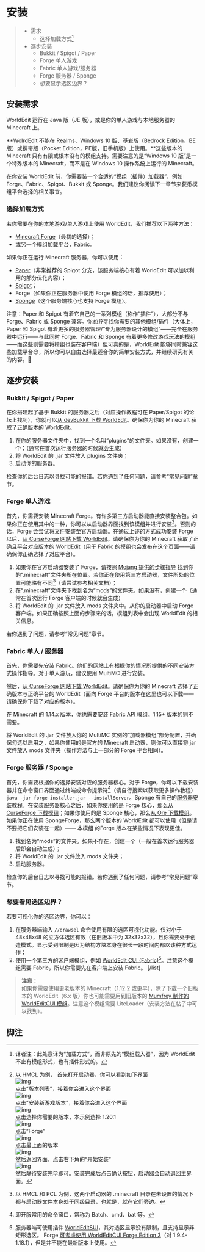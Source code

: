 # 安装

> * 需求
>   * 选择加载方式[^1]
> * 逐步安装
>   * Bukkit / Spigot / Paper
>   * Forge 单人游戏
>   * Fabric 单人游戏/服务器
>   * Forge 服务器 / Sponge
>   * 想要显示选区边界？

## 安装需求

WorldEdit 运行在 Java 版（JE 版），或是你的单人游戏与本地服务器的 Minecraft 上。

**WolrdEdit 不能在 Realms、Windows 10 版、基岩版（Bedrock Edition，BE 版）或携带版（Pocket Edition，PE版，旧手机版）上使用。**这些版本的 Minecraft 只有有限或根本没有的模组支持。需要注意的是“Windows 10 版”是一个特殊版本的 Minecraft，而不是在 Windows 10 操作系统上运行的 Minecraft。

在你安装 WorldEdit 前，你需要装一个合适的“模组（插件）加载器”，例如 Forge、Fabric、Spigot、Bukkit 或 Sponge。我们建议你阅读下一章节来获悉模组平台选择的相关事宜。

### 选择加载方式

若你需要在你的本地游戏/单人游戏上使用 WorldEdit，我们推荐以下两种方法：
* [Minecraft Forge](https://files.minecraftforge.net/)（最初的选择）；
* 或另一个模组加载平台，[Fabric](https://fabricmc.net/)。

如果你正在运行 Minecraft 服务器，你可以使用：
* [Paper](https://papermc.io/)（非常推荐的 Spigot 分支，该服务端核心有着 WorldEdit 可以加以利用的部分优化内容）；
* [Spigot](https://www.spigotmc.org/)；
* Forge（如果你正在服务器中使用 Forge 模组的话，推荐使用）；
* [Sponge](https://www.spongepowered.org/)（这个服务端核心也支持 Forge 模组）。

注意：Paper 和 Spigot 有着它自己的一系列模组（称作“插件”），大部分不与 Forge、Fabric 或 Sponge 兼容。你*也许*寻找你需要的其他模组/插件（大体上，Paper 和 Spigot 有着更多的服务器管理/“专为服务器设计的模组”——完全在服务器中运行——与此同时 Forge、Fabric 和 Sponge 有着更多修改游戏玩法的模组——而这些则需要将模组也装在客户端）但可喜的是，WorldEdit 能够同时兼容这些加载平台😊，所以你可以自由选择最适合你的简单安装方式，并继续研究有关的内容。🤙

## 逐步安装

### Bukkit / Spigot / Paper

在你搭建起了基于 Bukkit 的服务器之后（对应操作教程可在 Paper/Spigot 的论坛上找到），你就可以[从 devBukkit 下载 WorldEdit](http://dev.bukkit.org/bukkit-plugins/worldedit/files)。确保你为你的 Minecraft 获取了正确版本的 WorldEdit。

1. 在你的服务器文件夹中，找到一个名叫“plugins”的文件夹。如果没有，创建一个；（通常在首次运行服务器的时候就会生成）
2. 将 WorldEdit 的 .jar 文件放入 plugins 文件夹；
3. 启动你的服务器。

检查你的后台日志以寻找可能的报错。若你遇到了任何问题，请参考“[常见问题](common-questions.md)”章节。

### Forge 单人游戏

首先，你需要安装 Minecraft Forge。有许多第三方启动器能直接安装整合包。如果你正在使用其中的一种，你可以从启动器界面找到该模组并进行安装[^2]。否则的话，Forge 会尝试将文件安装至官方启动器。在通过上述的方式成功安装 Forge 以后，[从 CurseForge 网站下载 WorldEdit](https://www.curseforge.com/minecraft/mc-mods/worldedit/files)。请确保你为你的 Minecraft 获取了正确且平台对应版本的 WorldEdit（用于 Fabric 的模组也会发布在这个页面——请确保你正确选择了对应平台）。
1. 如果你在官方启动器安装了 Forge，请按照 [Mojang 提供的步骤指导](https://help.minecraft.net/hc/en-us/articles/360035131551-Where-are-Minecraft-files-stored-) 找到你的“.minecraft”文件夹所在位置。若你正在使用第三方启动器，文件所处的位置可能略有不同[^3]（请尝试参考相关文档）；
2. 在“.minecraft”文件夹下找到名为“mods”的文件夹。如果没有，创建一个（通常在首次运行 Forge 客户端的时候就会生成）
3. 将 WorldEdit 的 .jar 文件放入 mods 文件夹中。从你的启动器中启动 Forge 客户端。如果正确按照上面的步骤来的话，模组列表中会出现 WorldEdit 的相关信息。

若你遇到了问题，请参考“常见问题”章节。

### Fabric 单人 / 服务器

首先，你需要先安装 Fabric。[他们的网站](https://fabricmc.net/wiki/install)上有根据你的情况所提供的不同安装方式操作指导。对于单人游玩，建议使用 MultiMC 进行安装。
 
然后，[从 CurseForge 网站下载 WorldEdit](https://www.curseforge.com/minecraft/mc-mods/worldedit/files)。请确保你为你的 Minecraft 选择了正确版本与正确平台的 WorldEdit（面向 Forge 平台的版本在这里也可以下载——请确保你下载了对应的版本）。

在 Minecraft 的 1.14.x 版本，你也需要安装 [Fabric API 模组](https://www.curseforge.com/minecraft/mc-mods/fabric-api)。1.15+ 版本的则不需要。

将 WorldEdit 的 .jar 文件放入你的 MultiMC 实例的“加载器模组”部分配置，并确保勾选以启用之，如果你使用的是官方的 Minecraft 启动器，则你可以直接将 jar 文件放入 mods 文件夹（操作方法与上一部分的 Forge 平台相同）。

### Forge 服务器 / Sponge

首先，你需要根据你的选择安装对应的服务器核心。对于 Forge，你可以下载安装器并在命令窗口界面通过终端或命令提示符[^4]（请自行搜索以获取更多操作教程）`java -jar forge-installer.jar --installServer`。Sponge 有自己的[服务器安装教程](https://docs.spongepowered.org/stable/en/server/quickstart.html)。在安装服务器核心之后，如果你使用的是 Forge 核心，那么[从 CurseForge 下载模组](https://www.curseforge.com/minecraft/mc-mods/worldedit/files)；如果你使用的是 Sponge 核心，那么[从 Ore 下载模组](https://ore.spongepowered.org/EngineHub/WorldEdit)。如果你正在使用 SpongeForge，那么两个版本的 WorldEdit 都可以使用（但是请不要把它们安装在一起）—— 本模组 的Forge 版本在某些情况下表现更佳。

1. 找到名为“mods”的文件夹。如果不存在，创建一个（一般在首次运行服务器后即会自动生成）；
2. 将 WorldEdit 的 .jar 文件放入 mods 文件夹；
3. 启动服务器。

检查你的后台日志以寻找可能的报错。若你遇到了任何问题，请参考“常见问题”章节。

### 想要看见选区边界？

若要可视化你的选区边界，你可以：

1. 在服务器端输入 `//drawsel` 命令使用有限的选区可视化功能。仅对小于 48x48x48 的立方体选区有效（在旧版本中为 32x32x32），且你需要处于创造模式。显示受到限制是因为结构方块本身在很长一段时间内都以该种方式运作；
2. 使用一个第三方的客户端模组，例如 [WorldEdit CUI (Fabric)](https://www.curseforge.com/minecraft/mc-mods/worldeditcui-fabric)[^5]。注意这个模组需要 Fabric，所以你需要先在客户端上安装 Fabric。
[/list]
> **注意：**    
> 如果你需要使用更老版本的 Minecraft（1.12.2 或更早），除了下载一个旧版本的 WorldEdit（6.x 版）你也可能需要用到旧版本的 [Mumfrey 制作的 WorldEditCUI 模组](https://www.minecraftforum.net/forums/mapping-and-modding-java-edition/minecraft-mods/1292886-worldeditcui)。注意这个模组需要 LiteLoader（安装方法在帖子中可以找到）。

## 脚注

[^1]: 译者注：此处意译为“加载方式”，而非原先的“模组载入器”，因为 WorldEdit 不止有模组形式，也有插件形式的。

[^2]: 
    以 HMCL 为例，
    首先打开启动器，你可以看到如下界面    
    ![img](https://attachment.mcbbs.net/data/myattachment/forum/202311/08/220529mg200218fd256fd0.png)    
    点击“版本列表”，接着你会进入这个界面    
    ![img](https://attachment.mcbbs.net/data/myattachment/forum/202311/08/220532zsven4lnvs8844wf.png)    
    点击“安装新游戏版本”，接着你会进入这个界面    
    ![img](https://attachment.mcbbs.net/data/myattachment/forum/202311/08/220535xmxz1yifnnn1ifmy.png)    
    点击选择你需要的版本，本示例选择 1.20.1    
    ![img](https://attachment.mcbbs.net/data/myattachment/forum/202311/08/220536jyuz6uijx2rxzvlu.png)    
    点击“Forge”    
    ![img](https://attachment.mcbbs.net/data/myattachment/forum/202311/08/220531rvinpmme4oxcnoex.png)    
    点击最上面的版本   
    ![img](https://attachment.mcbbs.net/data/myattachment/forum/202311/08/220533fepn0p30yflneuyn.png)    
    然后返回界面，点击右下角的“开始安装”    
    ![img](https://attachment.mcbbs.net/data/myattachment/forum/202311/08/220536jyuz6uijx2rxzvlu.png)    
    然后静待安装完毕即可。安装完成后点击确认按钮，启动器会自动退回主界面。

[^3]: 以 HMCL 和 PCL 为例，这两个启动器的 .minecraft 目录在未设置的情况下都与启动器文件本身处于同级目录，也就是，就在它们旁边。

[^4]: 即开服常用的命令窗口，常称为 Batch、cmd、bat 等。

[^5]: 服务器端可使用插件 [WorldEditSUI](https://www.spigotmc.org/resources/worldeditsui-visualize-your-selection.60726/)，其对选区显示没有限制，且支持显示非矩形选区。
Forge [可考虑使用 WorldEditCUI Forge Edition 3](https://www.curseforge.com/minecraft/mc-mods/worldeditcui-forge-edition-3)（对 1.9.4-1.18.1），但是并不能在最新版本上使用。
